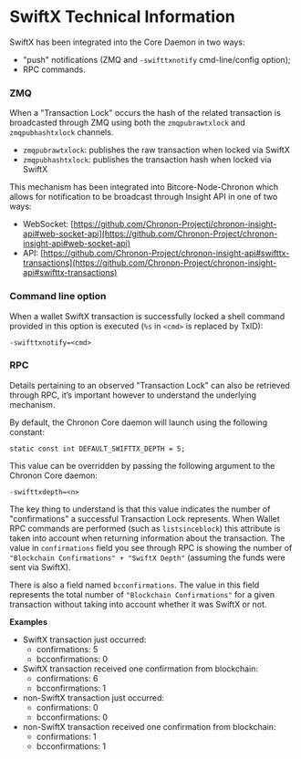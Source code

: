 # SwiftX Technical Information

SwiftX has been integrated into the Core Daemon in two ways:

* "push" notifications (ZMQ and `-swifttxnotify` cmd-line/config option);
* RPC commands.

### ZMQ

When a "Transaction Lock" occurs the hash of the related transaction is
broadcasted through ZMQ using both the `zmqpubrawtxlock` and `zmqpubhashtxlock`
channels.

* `zmqpubrawtxlock`: publishes the raw transaction when locked via SwiftX
* `zmqpubhashtxlock`: publishes the transaction hash when locked via SwiftX

This mechanism has been integrated into Bitcore-Node-Chronon which allows for
notification to be broadcast through Insight API in one of two ways:

* WebSocket: [https://github.com/Chronon-Projecti/chronon-insight-api#web-socket-api](https://github.com/Chronon-Project/chronon-insight-api#web-socket-api) 
* API: [https://github.com/Chronon-Project/chronon-insight-api#swifttx-transactions](https://github.com/Chronon-Project/chronon-insight-api#swifttx-transactions) 

### Command line option

When a wallet SwiftX transaction is successfully locked a shell command
provided in this option is executed (`%s` in `<cmd>` is replaced by TxID):

```
-swifttxnotify=<cmd>
```

### RPC

Details pertaining to an observed "Transaction Lock" can also be retrieved
through RPC, it’s important however to understand the underlying mechanism.

By default, the Chronon Core daemon will launch using the following constant:

```
static const int DEFAULT_SWIFTTX_DEPTH = 5;
```

This value can be overridden by passing the following argument to the Chronon
Core daemon:

```
-swifttxdepth=<n>
```

The key thing to understand is that this value indicates the number of
"confirmations" a successful Transaction Lock represents. When Wallet RPC
commands are performed (such as `listsinceblock`) this attribute is taken into
account when returning information about the transaction. The value in
`confirmations` field you see through RPC is showing the number of
`"Blockchain Confirmations" + "SwiftX Depth"` (assuming the funds were sent via
SwiftX).

There is also a field named `bcconfirmations`. The value in this field
represents the total number of `"Blockchain Confirmations"` for a given
transaction without taking into account whether it was SwiftX or not.

**Examples**

* SwiftX transaction just occurred:
  * confirmations: 5
  * bcconfirmations: 0
* SwiftX transaction received one confirmation from blockchain:
  * confirmations: 6
  * bcconfirmations: 1
* non-SwiftX transaction just occurred:
  * confirmations: 0
  * bcconfirmations: 0
* non-SwiftX transaction received one confirmation from blockchain:
  * confirmations: 1
  * bcconfirmations: 1

